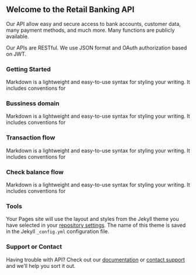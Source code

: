 ## Welcome to the Retail Banking API

Our API allow easy and secure access to bank accounts, customer data, many payment methods, and much more. Many functions are publicly available.

Our APIs are RESTful. We use JSON format and OAuth authorization based on JWT.

### Getting Started

Markdown is a lightweight and easy-to-use syntax for styling your writing. It includes conventions for

### Bussiness domain

Markdown is a lightweight and easy-to-use syntax for styling your writing. It includes conventions for

### Transaction flow

Markdown is a lightweight and easy-to-use syntax for styling your writing. It includes conventions for

### Check balance flow

Markdown is a lightweight and easy-to-use syntax for styling your writing. It includes conventions for

### Tools

Your Pages site will use the layout and styles from the Jekyll theme you have selected in your [repository settings](https://github.com/bukalaACP/hackathon-2018/settings). The name of this theme is saved in the Jekyll `_config.yml` configuration file.

### Support or Contact

Having trouble with API? Check out our [documentation](https://help.github.com/categories/github-pages-basics/) or [contact support](https://github.com/contact) and we’ll help you sort it out.
